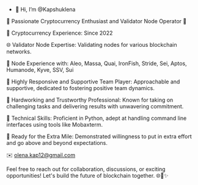 - 👋 Hi, I’m @Kapshuklena

🚀 Passionate Cryptocurrency Enthusiast and Validator Node Operator 🚀

🔗 Cryptocurrency Experience: Since 2022

🌐 Validator Node Expertise: Validating nodes for various blockchain networks.

🌟 Node Experience with: Aleo, Massa, Quai, IronFish, Stride, Sei, Aptos, Humanode, Kyve, SSV, Sui

🤝 Highly Responsive and Supportive Team Player: Approachable and supportive, dedicated to fostering positive team dynamics.

💼 Hardworking and Trustworthy Professional: Known for taking on challenging tasks and delivering results with unwavering commitment.

🔧 Technical Skills: Proficient in Python, adept at handling command line interfaces using tools like Mobaxterm.

💪 Ready for the Extra Mile: Demonstrated willingness to put in extra effort and go above and beyond expectations.

✉️ olena.kap12@gmail.com

Feel free to reach out for collaboration, discussions, or exciting opportunities! Let's build the future of blockchain together. 🌐🔗✨






